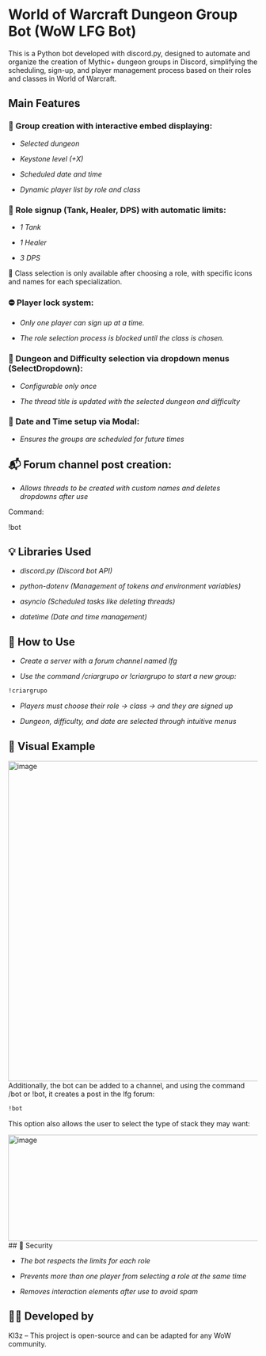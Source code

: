 # World of Warcraft Dungeon Group Bot (WoW LFG Bot)

This is a Python bot developed with discord.py, designed to automate and organize the creation of Mythic+ dungeon groups in Discord, simplifying the scheduling, sign-up, and player management process based on their roles and classes in World of Warcraft.

## Main Features

### 🎯 Group creation with interactive embed displaying:

- *Selected dungeon*

- *Keystone level (+X)*

- *Scheduled date and time*

- *Dynamic player list by role and class*

### 🧩 Role signup (Tank, Healer, DPS) with automatic limits:

- *1 Tank*

- *1 Healer*

- *3 DPS*

🧙 Class selection is only available after choosing a role, with specific icons and names for each specialization.

### ⛔ Player lock system:

- *Only one player can sign up at a time.*

- *The role selection process is blocked until the class is chosen.*

### 🏰 Dungeon and Difficulty selection via dropdown menus (SelectDropdown):

- *Configurable only once*

- *The thread title is updated with the selected dungeon and difficulty*

### 📆 Date and Time setup via Modal:

- *Ensures the groups are scheduled for future times*

## 📬 Forum channel post creation:

- *Allows threads to be created with custom names and deletes dropdowns after use*

Command:


  !bot  


## 💡 Libraries Used

- *discord.py (Discord bot API)*

- *python-dotenv (Management of tokens and environment variables)*

- *asyncio (Scheduled tasks like deleting threads)*

- *datetime (Date and time management)*

## 🚀 How to Use

- *Create a server with a forum channel named lfg*

- *Use the command /criargrupo or !criargrupo to start a new group:*

```bash
!criargrupo
```
- *Players must choose their role → class → and they are signed up*

- *Dungeon, difficulty, and date are selected through intuitive menus*

## 📌 Visual Example

<img width="743" height="647" alt="image" src="https://github.com/user-attachments/assets/105c68fc-2541-4c56-84b6-a4290999a97b" />
Additionally, the bot can be added to a channel, and using the command /bot or !bot, it creates a post in the lfg forum:

```bash
!bot
```
This option also allows the user to select the type of stack they may want:

<img width="694" height="215" alt="image" src="https://github.com/user-attachments/assets/9c171624-367f-427e-869f-b860776d5204" />
## 🔐 Security

- *The bot respects the limits for each role*

- *Prevents more than one player from selecting a role at the same time*

- *Removes interaction elements after use to avoid spam*

## 👨‍💻 Developed by
Kl3z – This project is open-source and can be adapted for any WoW community.

